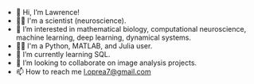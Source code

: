 - 👋 Hi, I’m Lawrence! 
- 👨‍🔬 I'm a scientist (neuroscience).
- 👀 I’m interested in mathematical biology, computational neuroscience, machine learning, deep learning, dynamical systems.
- 👨‍💻 I'm a Python, MATLAB, and Julia user.
- 🌱 I’m currently learning SQL.
- 💞️ I’m looking to collaborate on image analysis projects.
- 📫 How to reach me l.oprea7@gmail.com
